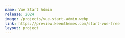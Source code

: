 ```yaml
---
name: Vue Start Admin
release: 2024
image: /projects/vue-start-admin.webp
link: https://preview.keenthemes.com/start-vue-free
layout: project
---
```

